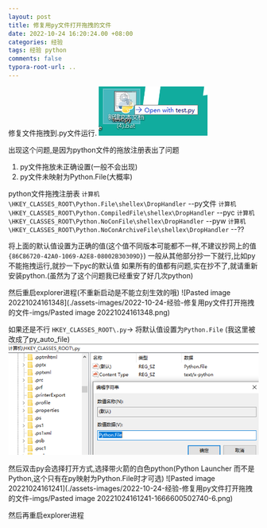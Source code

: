 ```yaml
---
layout: post
title: 修复用py文件打开拖拽的文件
date: 2022-10-24 16:20:24.00 +08:00
categories: 经验
tags: 经验 python
comments: false
typora-root-url: ..
---
```


修复文件拖拽到.py文件运行.
![image-20221024162122665](./assets-images/2022-10-24-经验-修复用py文件打开拖拽的文件-imgs/image-20221024162122665-1666599960910-2.png)

出现这个问题,是因为python文件的拖放注册表出了问题

1. py文件拖放未正确设置(一般不会出现)
2. py文件未映射为Python.File(大概率)

python文件拖拽注册表
`计算机\HKEY_CLASSES_ROOT\Python.File\shellex\DropHandler` --py文件
`计算机\HKEY_CLASSES_ROOT\Python.CompiledFile\shellex\DropHandler` --pyc
`计算机\HKEY_CLASSES_ROOT\Python.NoConFile\shellex\DropHandler` --pyw
`计算机\HKEY_CLASSES_ROOT\Python.NoConArchiveFile\shellex\DropHandler` --??

将上面的默认值设置为正确的值(这个值不同版本可能都不一样,不建议抄网上的值`{86C86720-42A0-1069-A2E8-08002B30309D}`)
一般从其他部分抄一下就行,比如py不能拖拽运行,就抄一下pyc的默认值
如果所有的值都有问题,实在抄不了,就请重新安装python.(虽然为了这个问题我已经重安了好几次python)

然后重启explorer进程(不重新启动是不能立刻生效的哦)
![Pasted image 20221024161348](./assets-images/2022-10-24-经验-修复用py文件打开拖拽的文件-imgs/Pasted image 20221024161348.png)

如果还是不行
`HKEY_CLASSES_ROOT\.py`-> 将默认值设置为`Python.File` (我这里被改成了py_auto_file)
![image-20221024163620028](./assets-images/2022-10-24-经验-修复用py文件打开拖拽的文件-imgs/image-20221024163620028.png)

然后双击py会选择打开方式,选择带火箭的白色python(Python Launcher 而不是 Python,这个只有在py映射为Python.File时才可选)
![Pasted image 20221024161241](./assets-images/2022-10-24-经验-修复用py文件打开拖拽的文件-imgs/Pasted image 20221024161241-1666600502740-6.png)

然后再重启explorer进程